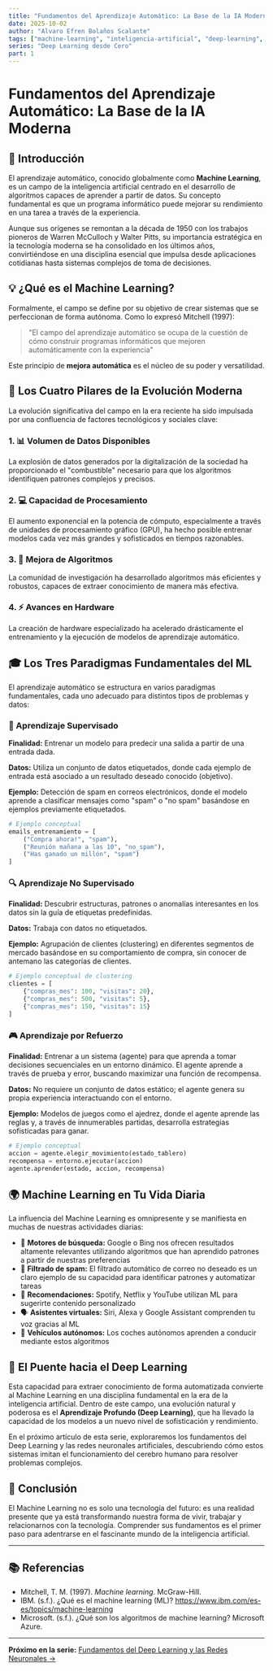 ```yaml
---
title: "Fundamentos del Aprendizaje Automático: La Base de la IA Moderna"
date: 2025-10-02
author: "Alvaro Efren Bolaños Scalante"
tags: ["machine-learning", "inteligencia-artificial", "deep-learning", "fundamentos"]
series: "Deep Learning desde Cero"
part: 1
---
```


# Fundamentos del Aprendizaje Automático: La Base de la IA Moderna

## 🎯 Introducción

El aprendizaje automático, conocido globalmente como **Machine Learning**, es un campo de la inteligencia artificial centrado en el desarrollo de algoritmos capaces de aprender a partir de datos. Su concepto fundamental es que un programa informático puede mejorar su rendimiento en una tarea a través de la experiencia.

Aunque sus orígenes se remontan a la década de 1950 con los trabajos pioneros de Warren McCulloch y Walter Pitts, su importancia estratégica en la tecnología moderna se ha consolidado en los últimos años, convirtiéndose en una disciplina esencial que impulsa desde aplicaciones cotidianas hasta sistemas complejos de toma de decisiones.

## 💡 ¿Qué es el Machine Learning?

Formalmente, el campo se define por su objetivo de crear sistemas que se perfeccionan de forma autónoma. Como lo expresó Mitchell (1997):

> "El campo del aprendizaje automático se ocupa de la cuestión de cómo construir programas informáticos que mejoren automáticamente con la experiencia"

Este principio de **mejora automática** es el núcleo de su poder y versatilidad.

## 🚀 Los Cuatro Pilares de la Evolución Moderna

La evolución significativa del campo en la era reciente ha sido impulsada por una confluencia de factores tecnológicos y sociales clave:

### 1. 📊 Volumen de Datos Disponibles
La explosión de datos generados por la digitalización de la sociedad ha proporcionado el "combustible" necesario para que los algoritmos identifiquen patrones complejos y precisos.

### 2. 💻 Capacidad de Procesamiento
El aumento exponencial en la potencia de cómputo, especialmente a través de unidades de procesamiento gráfico (GPU), ha hecho posible entrenar modelos cada vez más grandes y sofisticados en tiempos razonables.

### 3. 🧠 Mejora de Algoritmos
La comunidad de investigación ha desarrollado algoritmos más eficientes y robustos, capaces de extraer conocimiento de manera más efectiva.

### 4. ⚡ Avances en Hardware
La creación de hardware especializado ha acelerado drásticamente el entrenamiento y la ejecución de modelos de aprendizaje automático.

## 🎓 Los Tres Paradigmas Fundamentales del ML

El aprendizaje automático se estructura en varios paradigmas fundamentales, cada uno adecuado para distintos tipos de problemas y datos:

### 🎯 Aprendizaje Supervisado

**Finalidad:** Entrenar un modelo para predecir una salida a partir de una entrada dada.

**Datos:** Utiliza un conjunto de datos etiquetados, donde cada ejemplo de entrada está asociado a un resultado deseado conocido (objetivo).

**Ejemplo:** Detección de spam en correos electrónicos, donde el modelo aprende a clasificar mensajes como "spam" o "no spam" basándose en ejemplos previamente etiquetados.

```python
# Ejemplo conceptual
emails_entrenamiento = [
    ("Compra ahora!", "spam"),
    ("Reunión mañana a las 10", "no_spam"),
    ("Has ganado un millón", "spam")
]
```

### 🔍 Aprendizaje No Supervisado

**Finalidad:** Descubrir estructuras, patrones o anomalías interesantes en los datos sin la guía de etiquetas predefinidas.

**Datos:** Trabaja con datos no etiquetados.

**Ejemplo:** Agrupación de clientes (clustering) en diferentes segmentos de mercado basándose en su comportamiento de compra, sin conocer de antemano las categorías de clientes.

```python
# Ejemplo conceptual de clustering
clientes = [
    {"compras_mes": 100, "visitas": 20},
    {"compras_mes": 500, "visitas": 5},
    {"compras_mes": 150, "visitas": 15}
]
```

### 🎮 Aprendizaje por Refuerzo

**Finalidad:** Entrenar a un sistema (agente) para que aprenda a tomar decisiones secuenciales en un entorno dinámico. El agente aprende a través de prueba y error, buscando maximizar una función de recompensa.

**Datos:** No requiere un conjunto de datos estático; el agente genera su propia experiencia interactuando con el entorno.

**Ejemplo:** Modelos de juegos como el ajedrez, donde el agente aprende las reglas y, a través de innumerables partidas, desarrolla estrategias sofisticadas para ganar.

```python
# Ejemplo conceptual
accion = agente.elegir_movimiento(estado_tablero)
recompensa = entorno.ejecutar(accion)
agente.aprender(estado, accion, recompensa)
```

## 🌍 Machine Learning en Tu Vida Diaria

La influencia del Machine Learning es omnipresente y se manifiesta en muchas de nuestras actividades diarias:

- 🔎 **Motores de búsqueda:** Google o Bing nos ofrecen resultados altamente relevantes utilizando algoritmos que han aprendido patrones a partir de nuestras preferencias
- 📧 **Filtrado de spam:** El filtrado automático de correo no deseado es un claro ejemplo de su capacidad para identificar patrones y automatizar tareas
- 🎵 **Recomendaciones:** Spotify, Netflix y YouTube utilizan ML para sugerirte contenido personalizado
- 🗣️ **Asistentes virtuales:** Siri, Alexa y Google Assistant comprenden tu voz gracias al ML
- 🚗 **Vehículos autónomos:** Los coches autónomos aprenden a conducir mediante estos algoritmos

## 🔗 El Puente hacia el Deep Learning

Esta capacidad para extraer conocimiento de forma automatizada convierte al Machine Learning en una disciplina fundamental en la era de la inteligencia artificial. Dentro de este campo, una evolución natural y poderosa es el **Aprendizaje Profundo (Deep Learning)**, que ha llevado la capacidad de los modelos a un nuevo nivel de sofisticación y rendimiento.

En el próximo artículo de esta serie, exploraremos los fundamentos del Deep Learning y las redes neuronales artificiales, descubriendo cómo estos sistemas imitan el funcionamiento del cerebro humano para resolver problemas complejos.

## 📝 Conclusión

El Machine Learning no es solo una tecnología del futuro: es una realidad presente que ya está transformando nuestra forma de vivir, trabajar y relacionarnos con la tecnología. Comprender sus fundamentos es el primer paso para adentrarse en el fascinante mundo de la inteligencia artificial.

---

## 📚 Referencias

- Mitchell, T. M. (1997). *Machine learning*. McGraw-Hill.
- IBM. (s.f.). ¿Qué es el machine learning (ML)? https://www.ibm.com/es-es/topics/machine-learning
- Microsoft. (s.f.). ¿Qué son los algoritmos de machine learning? Microsoft Azure.

---

**Próximo en la serie:** [Fundamentos del Deep Learning y las Redes Neuronales →](02-fundamentos-deep-learning-redes-neuronales.md)